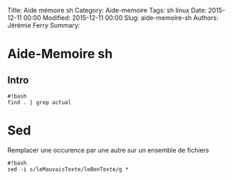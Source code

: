 Title: Aide mémoire sh
Category: Aide-memoire
Tags: sh linux
Date: 2015-12-11 00:00
Modified: 2015-12-11 00:00
Slug: aide-memoire-sh
Authors: Jérémie Ferry
Summary:

# Aide-Memoire sh

## Intro

    #!bash
    find . | grep actual

# Sed

Remplacer une occurence par une autre sur un ensemble de fichiers

    #!bash
    sed -i s/leMauvaisTexte/leBonTexte/g *